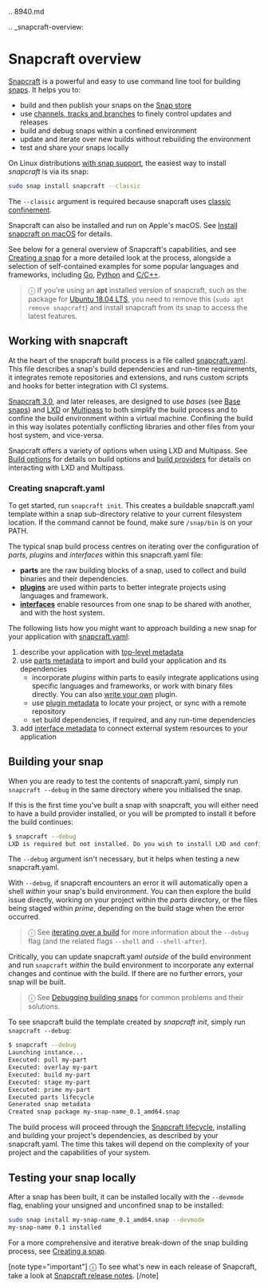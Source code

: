 .. 8940.md

.. _snapcraft-overview:

# Snapcraft overview

[Snapcraft](https://snapcraft.io/snapcraft) is a powerful and easy to use command line tool for building [snaps](/t/getting-started/3876). It helps you to:
- build and then publish your snaps on the [Snap store](https://snapcraft.io/store)
- use [channels, tracks and branches](/t/channels/551) to finely control updates and releases
- build and debug snaps within a confined environment
- update and iterate over new builds without rebuilding the environment
- test and share your snaps locally

On Linux distributions [with snap support](/t/installing-snapd/6735), the easiest way to install *snapcraft* is via its snap:

```bash
sudo snap install snapcraft --classic
```
The `--classic` argument is required because snapcraft uses [classic confinement](/t/snap-confinement/6233).

Snapcraft can also be installed and run on Apple's macOS. See [Install snapcraft on macOS](/t/installing-snapcraft/20334#heading--macos) for details.

See below for a general overview of Snapcraft's capabilities, and see [Creating a snap](/t/creating-a-snap/6799) for a more detailed look at the process, alongside a selection of self-contained examples for some popular languages and frameworks, including [Go](/t/go-applications/7818), [Python](/t/python-apps/6741) and [C/C++](/t/c-c-applications/7817).

> ⓘ If you're using an **apt** installed version of snapcraft, such as the package for [Ubuntu 18.04 LTS](http://releases.ubuntu.com/18.04/), you need to remove this (`sudo apt remove snapcraft`) and install snapcraft from its snap to access the latest features.

## Working with snapcraft

At the heart of the snapcraft build process is a file called [snapcraft.yaml](/t/the-snapcraft-format/8337). This file describes a snap's build dependencies and run-time requirements, it integrates remote repositories and extensions, and runs custom scripts and hooks for better integration with CI systems.

[Snapcraft 3.0](/t/snapcraft-release-notes/10721), and later releases, are designed to use *bases* (see [Base snaps](/t/base-snaps/11198)) and [LXD](https://linuxcontainers.org/lxd/introduction/) or [Multipass](https://multipass.run/) to both simplify the build process and to confine the build environment within a virtual machine. Confining the build in this way isolates potentially conflicting libraries and other files from your host system, and vice-versa.

Snapcraft offers a variety of options when using LXD and Multipass. See [Build options](/t/build-options/14250) for details on build options and [build providers](t/build-on-lxd/4157) for details on interacting with LXD and Multipass.

<h3 id='heading--creating-snapcraft'>Creating snapcraft.yaml</h3>

To get started, run `snapcraft init`. This creates a buildable snapcraft.yaml template within a snap sub-directory relative to your current filesystem location. If the command cannot be found, make sure `/snap/bin` is on your PATH.

The typical snap build process centres on iterating over the configuration of  *parts*, *plugins* and *interfaces* within this snapcraft.yaml file:

- **parts** are the raw building blocks of a snap, used to collect and build binaries and their dependencies.
- **[plugins](/t/snapcraft-plugins/4284)** are used within parts to better integrate projects using languages and framework.
- **[interfaces](/t/interface-management/6154)** enable resources from one snap to be shared with another, and with the host system.

The following lists how you might want to approach building a new snap for your application with [snapcraft.yaml](/t/the-snapcraft-format/8337):
 1. describe your application with [top-level metadata](/t/snapcraft-top-level-metadata/8334)
 1. use [parts metadata](/t/snapcraft-parts-metadata/8336) to import and build your application and its dependencies
    -  incorporate *plugins* within parts to easily integrate applications using specific languages and frameworks, or work with binary files directly. You can also [write your own](/t/writing-local-plugins/5125) plugin.
    - use [plugin metadata](/t/supported-plugins/8080) to locate your project, or sync with a remote repository
    - set build dependencies, if required, and any run-time dependencies
 1. add [interface metadata](/t/snapcraft-app-and-service-metadata/8335) to connect external system resources to your application

<h2 id='heading--building-your-snap'>Building your snap</h2>

When you are ready to test the contents of snapcraft.yaml, simply run `snapcraft --debug` in the same directory where you initialised the snap.

If this is the first time you've built a snap with snapcraft, you will either need to have a build provider installed, or you will be prompted to install it before the build continues:

```bash
$ snapcraft --debug
LXD is required but not installed. Do you wish to install LXD and configure it with the defaults? [y/N]: y
```

The `--debug` argument isn't necessary, but it helps when testing a new snapcraft.yaml.

With `--debug`, if snapcraft encounters an error it will automatically open a shell *within* your snap's build environment. You can then explore the build issue directly, working on your project within the *parts* directory, or the files being staged within *prime*, depending on the build stage when the error occurred.

> ⓘ  See [iterating over a build](/t/iterating-over-a-build/12143) for more information about the `--debug` flag (and the related flags `--shell` and `--shell-after`).

Critically, you can update snapcraft.yaml *outside* of the build environment and run `snapcraft` *within* the build environment to incorporate any external changes and continue with the build. If there are no further errors, your snap will be built.

> ⓘ  See [Debugging building snaps](/t/debugging-building-snaps/6274) for common problems and their solutions.

To see snapcraft build the template created by *snapcraft init*, simply run `snapcraft --debug`:

```bash
$ snapcraft --debug
Launching instance...
Executed: pull my-part
Executed: overlay my-part
Executed: build my-part
Executed: stage my-part
Executed: prime my-part
Executed parts lifecycle
Generated snap metadata
Created snap package my-snap-name_0.1_amd64.snap
```

The build process will proceed through the [Snapcraft lifecycle](/t/parts-lifecycle/12231), installing and building your project's dependencies, as described by your snapcraft.yaml. The time this takes will depend on the complexity of your project and the capabilities of your system.

<h2 id='heading--testing'>Testing your snap locally</h2>

After a snap has been built, it can be installed locally with the `--devmode` flag, enabling your unsigned and unconfined snap to be installed:

```bash
sudo snap install my-snap-name_0.1_amd64.snap --devmode
my-snap-name 0.1 installed
```
For a more comprehensive and iterative break-down of the snap building process, see [Creating a snap](/t/creating-a-snap/6799).

[note type="important"]
ⓘ To see what's new in each release of Snapcraft, take a look at [Snapcraft release notes](/t/snapcraft-release-notes/10721).
[/note]